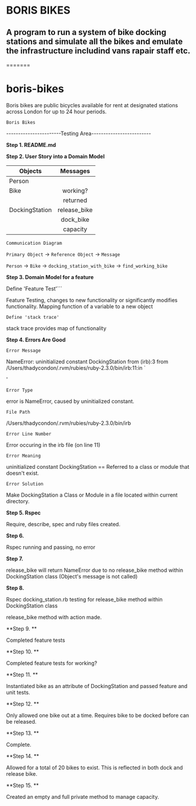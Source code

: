 
# BORIS BIKES
## A program to run a system of bike docking stations and simulate all the bikes and emulate the infrastructure includind vans rapair staff etc.
=======
# boris-bikes

Boris bikes are public bicycles available for rent at designated stations across London for up to 24 hour periods.

```Boris Bikes```


-----------------------Testing Area-------------------------

**Step 1. README.md**

**Step 2. User Story into a Domain Model**

|Objects        | Messages    |
|---------------|:-----------:|
|Person         |             |
|Bike           |working?     |
|  							|returned			|
|DockingStation |release_bike |
|								|dock_bike		|
|								|capacity     |

```Communication Diagram```

```Primary Object``` → ```Reference Object``` → ```Message```

```Person``` → ```Bike``` → ```docking_station_with_bike``` → ```find_working_bike```

**Step 3. Domain Model for a feature**

Define 'Feature Test'```

Feature Testing, changes to new functionality or significantly modifies functionality. Mapping function of a variable to a new object

```Define 'stack trace'```

stack trace provides map of functionality


**Step 4. Errors Are Good**

```Error Message```

NameError: uninitialized constant DockingStation
	from (irb):3
	from /Users/thadycondon/.rvm/rubies/ruby-2.3.0/bin/irb:11:in `<main>'

```Error Type```

error is NameError, caused by uninitialized constant.

```File Path```

/Users/thadycondon/.rvm/rubies/ruby-2.3.0/bin/irb

```Error Line Number```

Error occuring in the irb file (on line 11)

```Error Meaning```

uninitialized constant DockingStation == Referred to a class or module that doesn't exist.

```Error Solution```

Make DockingStation a Class or Module in a file located within current directory.

**Step 5. Rspec**

Require, describe, spec and ruby files created.

**Step 6.**

Rspec running and passing, no error

**Step 7.**

release_bike will return NameError due to no release_bike method within DockingStation class (Object's message is not called)

**Step 8.**

Rspec docking_station.rb testing for release_bike method within DockingStation class

release_bike method with action made.

**Step 9. **

Completed feature tests

**Step 10. **

Completed feature tests for working?

**Step 11. **

Instantiated bike as an attribute of DockingStation and passed feature and unit tests.

**Step 12. **

Only allowed one bike out at a time. Requires bike to be docked before can be released.

**Step 13. **

Complete.

**Step 14. **

Allowed for a total of 20 bikes to exist. This is reflected in both dock and release bike.

**Step 15. **

Created an empty and full private method to manage capacity.
